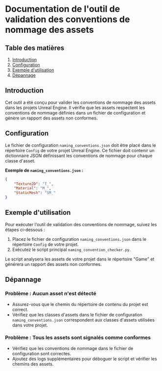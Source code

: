 # Documentation de l'outil de validation des conventions de nommage des assets

## Table des matières
1. [Introduction](#introduction)
2. [Configuration](#configuration)
3. [Exemple d'utilisation](#exemple-dutilisation)
4. [Dépannage](#dépannage)

## Introduction

Cet outil a été conçu pour valider les conventions de nommage des assets dans les projets Unreal Engine. Il vérifie que les assets respectent les conventions de nommage définies dans un fichier de configuration et génère un rapport des assets non conformes.

## Configuration

Le fichier de configuration `naming_conventions.json` doit être placé dans le répertoire `Config` de votre projet Unreal Engine. Ce fichier doit contenir un dictionnaire JSON définissant les conventions de nommage pour chaque classe d'asset.

**Exemple de `naming_conventions.json` :**

```json
{
    "Texture2D": "T_",
    "Material": "M_",
    "StaticMesh": "SM_"
}
```

## Exemple d'utilisation

Pour exécuter l'outil de validation des conventions de nommage, suivez les étapes ci-dessous :

1. Placez le fichier de configuration `naming_conventions.json` dans le répertoire `Config` de votre projet.
3. Exécutez le script principal `naming_convention_checker.py`.

Le script analysera les assets de votre projet dans le répertoire "Game" et générera un rapport des assets non conformes.

## Dépannage

### Problème : Aucun asset n'est détecté

- Assurez-vous que le chemin du répertoire de contenu du projet est correct.
- Vérifiez que les classes d'assets dans le fichier de configuration `naming_conventions.json` correspondent aux classes d'assets utilisées dans votre projet.

### Problème : Tous les assets sont signalés comme conformes

- Vérifiez que les conventions de nommage dans le fichier de configuration sont correctes.
- Ajoutez des logs supplémentaires pour déboguer le script et vérifier les chemins des assets.
